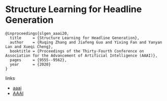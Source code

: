 # Structure Learning for Headline Generation

```
@inproceedings{slgen_aaai20,
  title     = {Structure Learning for Headline Generation},
  author    = {Ruqing Zhang and Jiafeng Guo and Yixing Fan and Yanyan Lan and Xueqi Cheng},
  booktitle = {Proceedings of the Thirty-Fourth Conference on Association for the Advancement of Artificial Intelligence (AAAI)},
  pages	    = {9555--9562},
  year      = {2020}
}
```

links
- [aaai](https://aaai.org/Papers/AAAI/2020GB/AAAI-ZhangR.5299.pdf)
- [AAAI](https://aaai.org/ojs/index.php/AAAI/article/view/6501)
